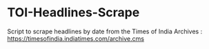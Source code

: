 # TOI-Headlines-Scrape
Script to scrape headlines by date from the Times of India Archives : https://timesofindia.indiatimes.com/archive.cms
